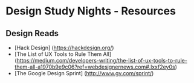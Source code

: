 # Design Study Nights - Resources

## Design Reads
- [Hack Design] (https://hackdesign.org/)
- [The List of UX Tools to Rule Them All] (https://medium.com/developers-writing/the-list-of-ux-tools-to-rule-them-all-a1970b9e9c06?ref=webdesignernews.com#.lxxf2ey0s)
- [The Google Design Sprint] (http://www.gv.com/sprint/)
